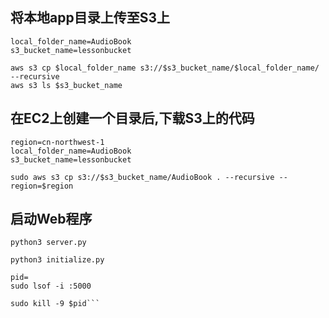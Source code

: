 ## 将本地app目录上传至S3上
```
local_folder_name=AudioBook
s3_bucket_name=lessonbucket
```
```
aws s3 cp $local_folder_name s3://$s3_bucket_name/$local_folder_name/ --recursive
aws s3 ls $s3_bucket_name
```
## 在EC2上创建一个目录后,下载S3上的代码
```
region=cn-northwest-1
local_folder_name=AudioBook
s3_bucket_name=lessonbucket
```
```
sudo aws s3 cp s3://$s3_bucket_name/AudioBook . --recursive --region=$region
```
## 启动Web程序
```
python3 server.py
```
```
python3 initialize.py
```
```
pid=
sudo lsof -i :5000

sudo kill -9 $pid```
